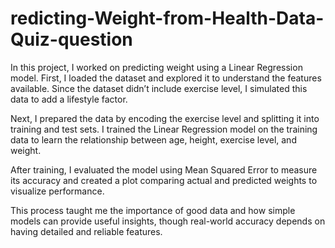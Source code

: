 # redicting-Weight-from-Health-Data-Quiz-question

In this project, I worked on predicting weight using a Linear Regression model. First, I loaded the dataset and explored it to understand the features available. Since the dataset didn’t include exercise level, I simulated this data to add a lifestyle factor.

Next, I prepared the data by encoding the exercise level and splitting it into training and test sets. I trained the Linear Regression model on the training data to learn the relationship between age, height, exercise level, and weight.

After training, I evaluated the model using Mean Squared Error to measure its accuracy and created a plot comparing actual and predicted weights to visualize performance.

This process taught me the importance of good data and how simple models can provide useful insights, though real-world accuracy depends on having detailed and reliable features.

